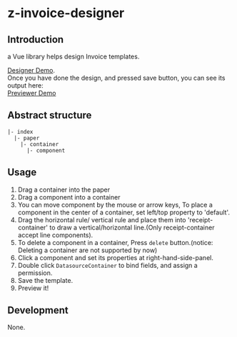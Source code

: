 # z-invoice-designer


## Introduction 
a Vue library helps design Invoice templates. 


[Designer Demo](https://www.ziwords.com/print/invoiceDesign). <br />
Once you have done the design, and pressed save button, you can see its output here: <br />
[Previewer Demo](https://www.ziwords.com/print/invoicePreview)


## Abstract structure 
```
|- index 
  |- paper 
    |- container
      |- component 
```

## Usage 
1. Drag a container into the paper 
2. Drag a component into a container 
3. You can move component by the mouse or arrow keys, To place a component in the center of a container, set left/top property to 'default'.
4. Drag the horizontal rule/ vertical rule and place them into 'receipt-container' to draw a vertical/horizontal line.(Only receipt-container accept line components).
5. To delete a component in a container, Press `delete` button.(notice: Deleting a container are not supported by now)
6. Click a component and set its properties at right-hand-side-panel. 
7. Double click `DatasourceContainer` to bind fields, and assign a permission.
8. Save the template. 
9. Preview it!


## Development 
None. 